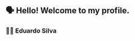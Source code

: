 <!--
**dududueedu/dududueedu** is a ✨ _special_ ✨ repository because its `README.md` (this file) appears on your GitHub profile.
-->
## 🗣️ Hello! Welcome to my profile. 
### :man_technologist: Eduardo Silva 
